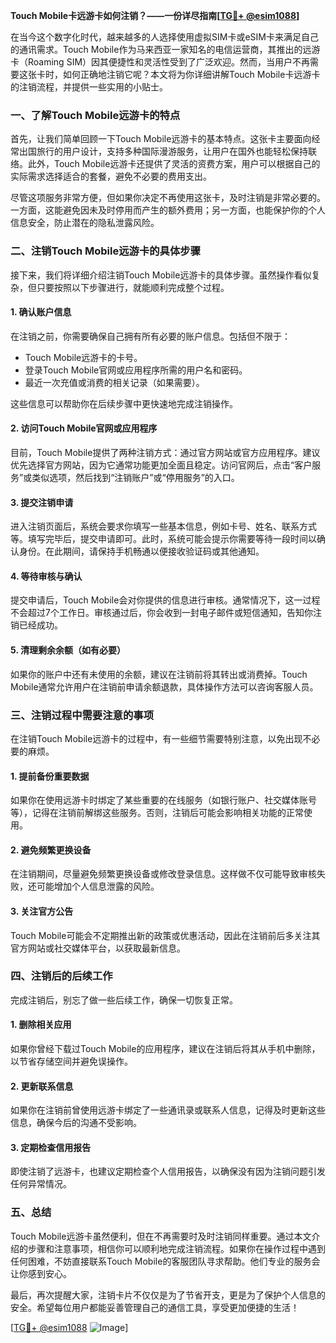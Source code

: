 **Touch Mobile卡远游卡如何注销？——一份详尽指南[[TG💪+ @esim1088](https://t.me/s/esim1088)]**

在当今这个数字化时代，越来越多的人选择使用虚拟SIM卡或eSIM卡来满足自己的通讯需求。Touch Mobile作为马来西亚一家知名的电信运营商，其推出的远游卡（Roaming SIM）因其便捷性和灵活性受到了广泛欢迎。然而，当用户不再需要这张卡时，如何正确地注销它呢？本文将为你详细讲解Touch Mobile卡远游卡的注销流程，并提供一些实用的小贴士。

### **一、了解Touch Mobile远游卡的特点**

首先，让我们简单回顾一下Touch Mobile远游卡的基本特点。这张卡主要面向经常出国旅行的用户设计，支持多种国际漫游服务，让用户在国外也能轻松保持联络。此外，Touch Mobile远游卡还提供了灵活的资费方案，用户可以根据自己的实际需求选择适合的套餐，避免不必要的费用支出。

尽管这项服务非常方便，但如果你决定不再使用这张卡，及时注销是非常必要的。一方面，这能避免因未及时停用而产生的额外费用；另一方面，也能保护你的个人信息安全，防止潜在的隐私泄露风险。

### **二、注销Touch Mobile远游卡的具体步骤**

接下来，我们将详细介绍注销Touch Mobile远游卡的具体步骤。虽然操作看似复杂，但只要按照以下步骤进行，就能顺利完成整个过程。

#### **1. 确认账户信息**
在注销之前，你需要确保自己拥有所有必要的账户信息。包括但不限于：

- Touch Mobile远游卡的卡号。
- 登录Touch Mobile官网或应用程序所需的用户名和密码。
- 最近一次充值或消费的相关记录（如果需要）。

这些信息可以帮助你在后续步骤中更快速地完成注销操作。

#### **2. 访问Touch Mobile官网或应用程序**
目前，Touch Mobile提供了两种注销方式：通过官方网站或官方应用程序。建议优先选择官方网站，因为它通常功能更加全面且稳定。访问官网后，点击“客户服务”或类似选项，然后找到“注销账户”或“停用服务”的入口。

#### **3. 提交注销申请**
进入注销页面后，系统会要求你填写一些基本信息，例如卡号、姓名、联系方式等。填写完毕后，提交申请即可。此时，系统可能会提示你需要等待一段时间以确认身份。在此期间，请保持手机畅通以便接收验证码或其他通知。

#### **4. 等待审核与确认**
提交申请后，Touch Mobile会对你提供的信息进行审核。通常情况下，这一过程不会超过7个工作日。审核通过后，你会收到一封电子邮件或短信通知，告知你注销已经成功。

#### **5. 清理剩余余额（如有必要）**
如果你的账户中还有未使用的余额，建议在注销前将其转出或消费掉。Touch Mobile通常允许用户在注销前申请余额退款，具体操作方法可以咨询客服人员。

### **三、注销过程中需要注意的事项**

在注销Touch Mobile远游卡的过程中，有一些细节需要特别注意，以免出现不必要的麻烦。

#### **1. 提前备份重要数据**
如果你在使用远游卡时绑定了某些重要的在线服务（如银行账户、社交媒体账号等），记得在注销前解绑这些服务。否则，注销后可能会影响相关功能的正常使用。

#### **2. 避免频繁更换设备**
在注销期间，尽量避免频繁更换设备或修改登录信息。这样做不仅可能导致审核失败，还可能增加个人信息泄露的风险。

#### **3. 关注官方公告**
Touch Mobile可能会不定期推出新的政策或优惠活动，因此在注销前后多关注其官方网站或社交媒体平台，以获取最新信息。

### **四、注销后的后续工作**

完成注销后，别忘了做一些后续工作，确保一切恢复正常。

#### **1. 删除相关应用**
如果你曾经下载过Touch Mobile的应用程序，建议在注销后将其从手机中删除，以节省存储空间并避免误操作。

#### **2. 更新联系信息**
如果你在注销前曾使用远游卡绑定了一些通讯录或联系人信息，记得及时更新这些信息，确保今后的沟通不受影响。

#### **3. 定期检查信用报告**
即使注销了远游卡，也建议定期检查个人信用报告，以确保没有因为注销问题引发任何异常情况。

### **五、总结**

Touch Mobile远游卡虽然便利，但在不再需要时及时注销同样重要。通过本文介绍的步骤和注意事项，相信你可以顺利地完成注销流程。如果你在操作过程中遇到任何困难，不妨直接联系Touch Mobile的客服团队寻求帮助。他们专业的服务会让你感到安心。

最后，再次提醒大家，注销卡片不仅仅是为了节省开支，更是为了保护个人信息的安全。希望每位用户都能妥善管理自己的通信工具，享受更加便捷的生活！

[[TG💪+ @esim1088](https://t.me/s/esim1088) ![Image](https://i.postimg.cc/4NQfJmqS/Snipaste-2025-05-13-00-14-12.png)]